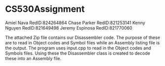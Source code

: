 # CS530Assignment
Amiel Nava RedID:824264864
Chase Parker RedID:821253141
Kenny Nguyen RedID:821649498
Jeremy Espinosa RedID:821770060

The attached Zip file contains our Disassembler code.
The purpose of these are to read in Object codes and Symbol files while an Assembly listing file is the output.
The program uses input.cpp to read in the Object codes and Symbols files.
Using these the Disassembler class is created to decode these into an Assembly file.

